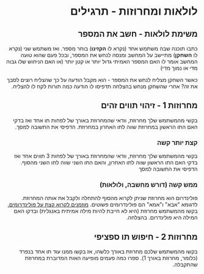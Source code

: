 <div dir="rtl">

# לולאות ומחרוזות - תרגילים

## משימת לולאות - חשב את המספר

כתבו תוכנה שבה משתמש אחד (נקרא לו **הקזינו**) בוחר מספר. ואז משתמש שני (נקרא לו **השחקן**) מתיישב על המחשב ומנסה לנחש את המספר, ובכל פעם שהוא טועה המחשב אומר לו האם המספר האמיתי גדול יותר או קטן יותר (או האם הניחוש שלו גבוה מדי או נמוך מדי)

כאשר השחקן מצליח לנחש את המספר - הוא מקבל הודעה על כך שהצליח
רוצים לסבך את זה? אחרי שהשחקן מנחש בהצלחה תדפיסו לו הודעה כמה תורות לקח לו להצליח.


## מחרוזות 1 - זיהוי תווים זהים

בקשי מהמשתמש שלך מחרוזת, וודאי שהמחרוזת באורך של לפחות תו אחד ואז בדקי האם התו הראשון במחרוזת שווה לתו האחרון במחרוזת. הדפיסי את התשובה למסך.

### קצת יותר קשה
בקשי מהמשתמש שלך מחרוזת, וודאי שהמחרוזת באורך של לפחות 3 תווים אחד ואז בדקי האם התו הראשון שווה לתו האחרון, והאם התו השני שווה לתו השני מהסוף. הדפיסי את התשובה למסך

### ממש קשה (דורש מחשבה, ולולאות)
פולינדרום הוא מחרוזת שניתן לקרוא מהסוף להתחלה ולקבל את אותה המחרוזת. לדגומא "אבא" ו"אמא" הם פולינדרומים פשוטים.
[מוזמנים לקרוא קצת על פולינדרומים.](https://he.wikipedia.org/wiki/%D7%A4%D7%9C%D7%99%D7%A0%D7%93%D7%A8%D7%95%D7%9D)
בקשו מהמשתמש מחרוזת (היא לא חייבת להיות מילה אמיתית באנגלית) ובדקו האם המילה היא פולינדרום. בהצלחה.

## מחרוזות 2 - חיפוש תו ספציפי

בקשו מהמשתמש שלכם מחרוזת באורך כלשהו, אז בקשו ממנו עוד תו אחד בנפרד (כלומר, מחרוזת באורך 1). ספרו כמה פעמים מופיעה האות המדוברת במחרוזת שהתקבלה.

</div>